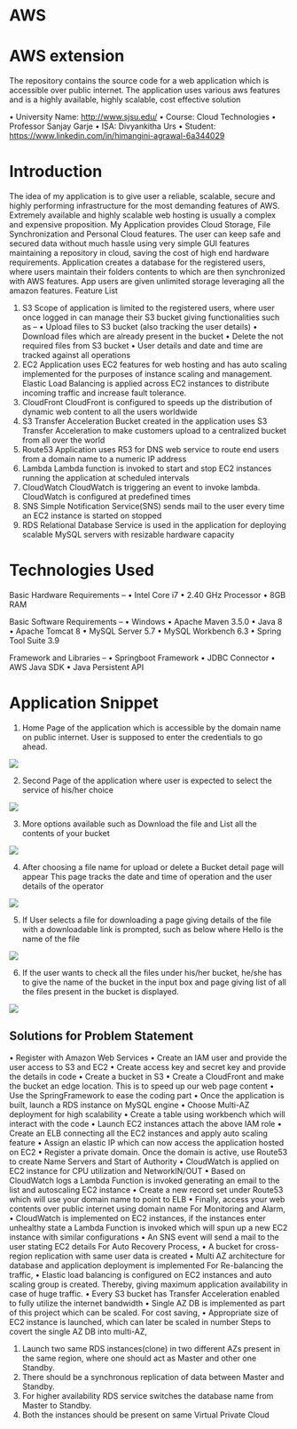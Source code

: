 # AWS

AWS extension
======================

The repository contains the source code for a web application which is accessible over public internet.
The application uses various aws features and is a highly available, highly scalable, cost effective solution

•	University Name: http://www.sjsu.edu/
•	Course: Cloud Technologies
•	Professor Sanjay Garje
•	ISA: Divyankitha Urs
•	Student: https://www.linkedin.com/in/himangini-agrawal-6a344029

Introduction
============================
The idea of my application is to give user a reliable, scalable, secure and highly performing infrastructure for the most demanding features of AWS. Extremely available and highly scalable web hosting is usually a complex and expensive proposition. My Application provides Cloud Storage, File Synchronization and Personal Cloud features. The user can keep safe and secured data without much hassle using very simple GUI features maintaining a repository in cloud, saving the cost of high end hardware requirements.
Application creates a database for the registered users, where users maintain their folders contents to which are then synchronized with AWS features. App users are given unlimited storage leveraging all the amazon features. 
Feature List
1.	S3
Scope of application is limited to the registered users, where user once logged in can manage their S3 bucket giving functionalities such as – 
•	Upload files to S3 bucket (also tracking the user details)
•	Download files which are already present in the bucket
•	Delete the not required files from S3 bucket
•	User details and date and time are tracked against all operations
2.	EC2
Application uses EC2 features for web hosting and has auto scaling implemented for the purposes of instance scaling and management. 
Elastic Load Balancing is applied across EC2 instances to distribute incoming traffic and increase fault tolerance.
3.	CloudFront
CloudFront is configured to speeds up the distribution of dynamic web content to all the users worldwide
4.	S3 Transfer Acceleration
Bucket created in the application uses S3 Transfer Acceleration to make customers upload to a centralized bucket from all over the world
5.	Route53
Application uses R53 for DNS web service to route end users from a domain name to a numeric IP address
6.	Lambda
Lambda function is invoked to start and stop EC2 instances running the application at scheduled intervals
7.	CloudWatch
CloudWatch is triggering an event to invoke lambda. 
CloudWatch is configured at predefined times 
8.	SNS
Simple Notification Service(SNS) sends mail to the user every time an EC2 instance is started on stopped
9.	RDS
Relational Database Service is used in the application for deploying scalable MySQL servers with resizable hardware capacity

Technologies Used
================================
Basic Hardware Requirements –
•	Intel Core i7
•	2.40 GHz Processor
•	8GB RAM 

Basic Software Requirements –
•	Windows 
•	Apache Maven 3.5.0
•	Java 8
•	Apache Tomcat 8
•	MySQL Server 5.7
•	MySQL Workbench 6.3
•	Spring Tool Suite 3.9

Framework and Libraries –
•	Springboot Framework
•	JDBC Connector
•	AWS Java SDK
•	Java Persistent API


Application Snippet
====
1.	Home Page of the application which is accessible by the domain name on public internet. User is supposed to enter the credentials to go ahead.
<img src="https://s3-us-west-2.amazonaws.com/himanginiaws/Home.PNG" />
 
2.	Second Page of the application where user is expected to select the service of his/her choice
<img src="https://s3-us-west-2.amazonaws.com/himanginiaws/Upload-Delete.PNG" />
 
3.	More options available such as Download the file and List all the contents of your bucket
 <img src="https://s3-us-west-2.amazonaws.com/himanginiaws/Upload-Download.PNG" />

4.	After choosing a file name for upload or delete a Bucket detail page will appear
This page tracks the date and time of operation and the user details of the operator
 <img src="https://s3-us-west-2.amazonaws.com/himanginiaws/Bucket-Contents.PNG" />
 
5.	If User selects a file for downloading a page giving details of the file with a downloadable link is prompted, such as below where Hello is the name of the file
<img src="https://s3-us-west-2.amazonaws.com/himanginiaws/Bucket-Contents.PNG" />

 
6.	If the user wants to check all the files under his/her bucket, he/she has to give the name of the bucket in the input box and page giving list of all the files present in the bucket is displayed.
<img src="https://s3-us-west-2.amazonaws.com/himanginiaws/Download-File.PNG" />
 

Solutions for Problem Statement
---
•	Register with Amazon Web Services
•	Create an IAM user and provide the user access to S3 and EC2
•	Create access key and secret key and provide the details in code
•	Create a bucket in S3
•	Create a CloudFront and make the bucket an edge location. This is to speed up our web page content
•	Use the SpringFramework to ease the coding part
•	Once the application is built, launch a RDS instance on MySQL engine
•	Choose Multi-AZ deployment for high scalability
•	Create a table using workbench which will interact with the code
•	Launch EC2 instances attach the above IAM role
•	Create an ELB connecting all the EC2 instances and apply auto scaling feature
•	Assign an elastic IP which can now access the application hosted on EC2
•	Register a private domain. Once the domain is active, use Route53 to create Name Servers and Start of Authority
•	CloudWatch is applied on EC2 instance for CPU utilization and NetworkIN/OUT
•	Based on CloudWatch logs a Lambda Function is invoked generating an email to the list and autoscaling EC2 instance
•	Create a new record set under Route53 which will use your domain name to point to ELB
•	Finally, access your web contents over public internet using domain name
For Monitoring and Alarm,
•	CloudWatch is implemented on EC2 instances, if the instances enter unhealthy state a Lambda Function is invoked which will spun up a new EC2 instance with similar configurations
•	An SNS event will send a mail to the user stating EC2 details
For Auto Recovery Process,
•	A bucket for cross-region replication with same user data is created
•	Multi AZ architecture for database and application deployment is implemented
For Re-balancing the traffic,
•	Elastic load balancing is configured on EC2 instances and auto scaling group is created. Thereby, giving maximum application availability in case of huge traffic.
•	Every S3 bucket has Transfer Acceleration enabled to fully utilize the internet bandwidth
•	Single AZ DB is implemented as part of this project which can be scaled.
For cost saving,
•	Appropriate size of EC2 instance is launched, which can later be scaled in number
Steps to covert the single AZ DB into multi-AZ, 
1.	Launch two same RDS instances(clone) in two different AZs present in the same region, where one should act as Master and other one Standby. 
2.	There should be a synchronous replication of data between Master and Standby.
3.	 For higher availability RDS service switches the database name from Master to Standby.  
4.	Both the instances should be present on same Virtual Private Cloud




